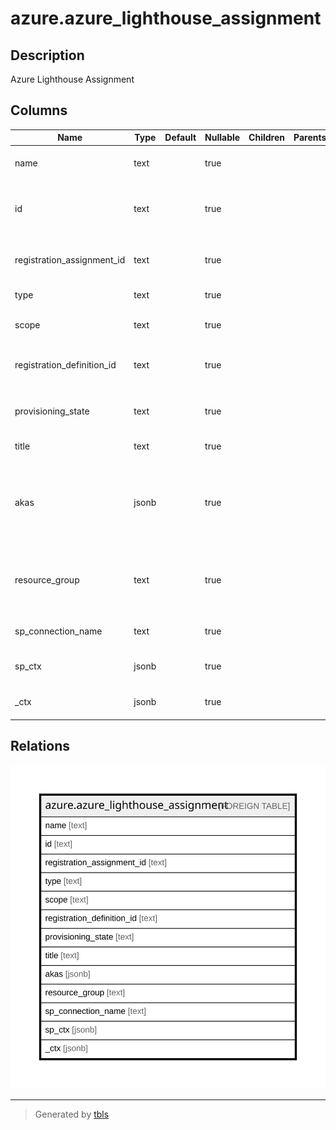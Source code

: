 # azure.azure_lighthouse_assignment

## Description

Azure Lighthouse Assignment

## Columns

| Name | Type | Default | Nullable | Children | Parents | Comment |
| ---- | ---- | ------- | -------- | -------- | ------- | ------- |
| name | text |  | true |  |  | Name of the registration assignment. |
| id | text |  | true |  |  | Fully qualified path of the registration assignment. |
| registration_assignment_id | text |  | true |  |  | The ID of the registration assignment. |
| type | text |  | true |  |  | Type of the resource. |
| scope | text |  | true |  |  | The scope of the resource. |
| registration_definition_id | text |  | true |  |  | ID of the associated registration definition. |
| provisioning_state | text |  | true |  |  | Provisioning state of the registration assignment. |
| title | text |  | true |  |  | Title of the resource. |
| akas | jsonb |  | true |  |  | Array of globally unique identifier strings (also known as) for the resource. |
| resource_group | text |  | true |  |  | The resource group which holds this resource. |
| sp_connection_name | text |  | true |  |  | Steampipe connection name. |
| sp_ctx | jsonb |  | true |  |  | Steampipe context in JSON form. |
| _ctx | jsonb |  | true |  |  | Steampipe context in JSON form. |

## Relations

![er](azure.azure_lighthouse_assignment.svg)

---

> Generated by [tbls](https://github.com/k1LoW/tbls)
